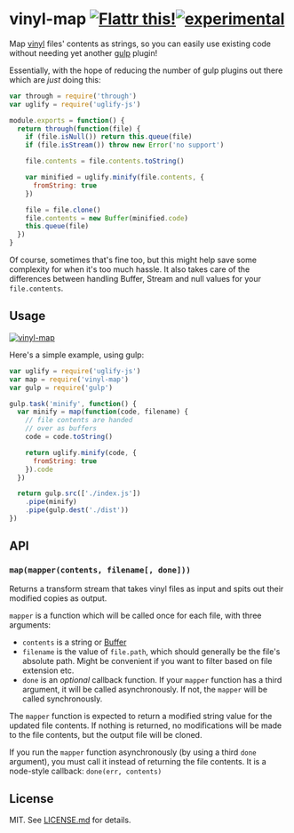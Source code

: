 # vinyl-map [![Flattr this!](https://api.flattr.com/button/flattr-badge-large.png)](https://flattr.com/submit/auto?user_id=hughskennedy&url=http://github.com/hughsk/vinyl-map&title=vinyl-map&description=hughsk/vinyl-map%20on%20GitHub&language=en_GB&tags=flattr,github,javascript&category=software)[![experimental](http://hughsk.github.io/stability-badges/dist/experimental.svg)](http://github.com/hughsk/stability-badges) #

Map [vinyl](https://github.com/wearefractal/vinyl) files' contents as strings,
so you can easily use existing code without needing yet another
[gulp](https://github.com/gulpjs/gulp) plugin!

Essentially, with the hope of reducing the number of gulp plugins out there
which are *just* doing this:

``` javascript
var through = require('through')
var uglify = require('uglify-js')

module.exports = function() {
  return through(function(file) {
    if (file.isNull()) return this.queue(file)
    if (file.isStream()) throw new Error('no support')

    file.contents = file.contents.toString()

    var minified = uglify.minify(file.contents, {
      fromString: true
    })

    file = file.clone()
    file.contents = new Buffer(minified.code)
    this.queue(file)
  })
}
```

Of course, sometimes that's fine too, but this might help save some complexity
for when it's too much hassle. It also takes care of the differences between
handling Buffer, Stream and null values for your `file.contents`.

## Usage ##

[![vinyl-map](https://nodei.co/npm/vinyl-map.png?mini=true)](https://nodei.co/npm/vinyl-map)

Here's a simple example, using gulp:

``` javascript
var uglify = require('uglify-js')
var map = require('vinyl-map')
var gulp = require('gulp')

gulp.task('minify', function() {
  var minify = map(function(code, filename) {
    // file contents are handed
    // over as buffers
    code = code.toString()

    return uglify.minify(code, {
      fromString: true
    }).code
  })

  return gulp.src(['./index.js'])
    .pipe(minify)
    .pipe(gulp.dest('./dist'))
})

```

## API ##

### `map(mapper(contents, filename[, done]))` ###

Returns a transform stream that takes vinyl files as input and spits out
their modified copies as output.

`mapper` is a function which will be called once for each file, with three
arguments:

* `contents` is a string or [Buffer](http://nodejs.org/api/buffer.html)
* `filename` is the value of `file.path`, which should generally be the file's
  absolute path. Might be convenient if you want to filter based on file
  extension etc.
* `done` is an _optional_ callback function. If your `mapper` function has a third argument, it will be called asynchronously. If not, the `mapper` will be called synchronously.

The `mapper` function is expected to return a modified string value for the
updated file contents. If nothing is returned, no modifications will be made
to the file contents, but the output file will be cloned.

If you run the `mapper` function asynchronously (by using a third `done` argument), you must call it instead of returning the file contents. It is a node-style callback: `done(err, contents)`

## License ##

MIT. See [LICENSE.md](http://github.com/hughsk/vinyl-map/blob/master/LICENSE.md) for details.
